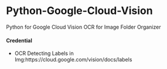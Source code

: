 # Python-Google-Cloud-Vision
Python for Google Cloud Vision OCR for Image Folder Organizer

<h4>Credential</h4>

<ul>
  <li>OCR Detecting Labels in Img:https://cloud.google.com/vision/docs/labels</li>
  </ul>
